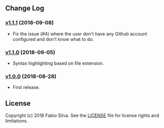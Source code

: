 Change Log
----------

### [v1.1.1](https://github.com/silvafabio/use-gists/tree/v1.1.1) (2018-09-08)

- Fix the issue (#4) where the user don't have any Github account configured and don't know what to do.

### [v1.1.0](https://github.com/silvafabio/use-gists/tree/v1.1.0) (2018-09-05)

- Syntax highlighting based on file extension.

### [v1.0.0](https://github.com/silvafabio/use-gists/tree/v1.0.0) (2018-08-28)

- First release.


License
-------

Copyright (c) 2018 Fabio Silva. See the [LICENSE](./LICENSE) file for license rights and limitations.
